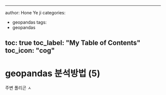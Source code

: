 

---

author: Hone Ye ji
categories: 
 - geopandas
tags: 
 - geopandas

toc: true
toc_label: "My Table of Contents"
toc_icon: "cog"
---
# geopandas 분석방법 (5)
주변 폴리곤 ㅅ
<!--stackedit_data:
eyJoaXN0b3J5IjpbMTc5OTU5ODY2N119
-->